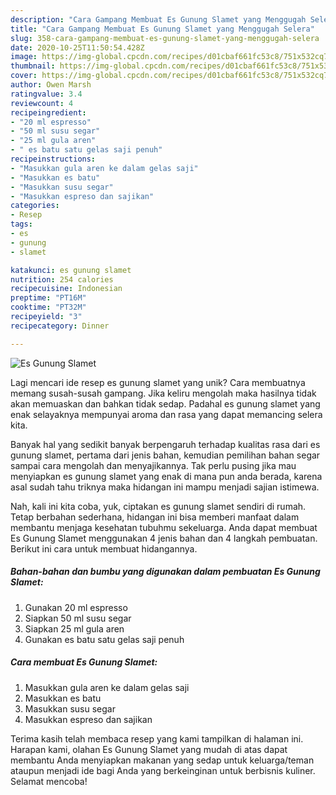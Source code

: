 ```yaml
---
description: "Cara Gampang Membuat Es Gunung Slamet yang Menggugah Selera"
title: "Cara Gampang Membuat Es Gunung Slamet yang Menggugah Selera"
slug: 358-cara-gampang-membuat-es-gunung-slamet-yang-menggugah-selera
date: 2020-10-25T11:50:54.428Z
image: https://img-global.cpcdn.com/recipes/d01cbaf661fc53c8/751x532cq70/es-gunung-slamet-foto-resep-utama.jpg
thumbnail: https://img-global.cpcdn.com/recipes/d01cbaf661fc53c8/751x532cq70/es-gunung-slamet-foto-resep-utama.jpg
cover: https://img-global.cpcdn.com/recipes/d01cbaf661fc53c8/751x532cq70/es-gunung-slamet-foto-resep-utama.jpg
author: Owen Marsh
ratingvalue: 3.4
reviewcount: 4
recipeingredient:
- "20 ml espresso"
- "50 ml susu segar"
- "25 ml gula aren"
- " es batu satu gelas saji penuh"
recipeinstructions:
- "Masukkan gula aren ke dalam gelas saji"
- "Masukkan es batu"
- "Masukkan susu segar"
- "Masukkan espreso dan sajikan"
categories:
- Resep
tags:
- es
- gunung
- slamet

katakunci: es gunung slamet 
nutrition: 254 calories
recipecuisine: Indonesian
preptime: "PT16M"
cooktime: "PT32M"
recipeyield: "3"
recipecategory: Dinner

---
```



![Es Gunung Slamet](https://img-global.cpcdn.com/recipes/d01cbaf661fc53c8/751x532cq70/es-gunung-slamet-foto-resep-utama.jpg)

Lagi mencari ide resep es gunung slamet yang unik? Cara membuatnya memang susah-susah gampang. Jika keliru mengolah maka hasilnya tidak akan memuaskan dan bahkan tidak sedap. Padahal es gunung slamet yang enak selayaknya mempunyai aroma dan rasa yang dapat memancing selera kita.



Banyak hal yang sedikit banyak berpengaruh terhadap kualitas rasa dari es gunung slamet, pertama dari jenis bahan, kemudian pemilihan bahan segar sampai cara mengolah dan menyajikannya. Tak perlu pusing jika mau menyiapkan es gunung slamet yang enak di mana pun anda berada, karena asal sudah tahu triknya maka hidangan ini mampu menjadi sajian istimewa.


Nah, kali ini kita coba, yuk, ciptakan es gunung slamet sendiri di rumah. Tetap berbahan sederhana, hidangan ini bisa memberi manfaat dalam membantu menjaga kesehatan tubuhmu sekeluarga. Anda dapat membuat Es Gunung Slamet menggunakan 4 jenis bahan dan 4 langkah pembuatan. Berikut ini cara untuk membuat hidangannya.

<!--inarticleads1-->

##### Bahan-bahan dan bumbu yang digunakan dalam pembuatan Es Gunung Slamet:

1. Gunakan 20 ml espresso
1. Siapkan 50 ml susu segar
1. Siapkan 25 ml gula aren
1. Gunakan  es batu satu gelas saji penuh




<!--inarticleads2-->

##### Cara membuat Es Gunung Slamet:

1. Masukkan gula aren ke dalam gelas saji
1. Masukkan es batu
1. Masukkan susu segar
1. Masukkan espreso dan sajikan




Terima kasih telah membaca resep yang kami tampilkan di halaman ini. Harapan kami, olahan Es Gunung Slamet yang mudah di atas dapat membantu Anda menyiapkan makanan yang sedap untuk keluarga/teman ataupun menjadi ide bagi Anda yang berkeinginan untuk berbisnis kuliner. Selamat mencoba!
